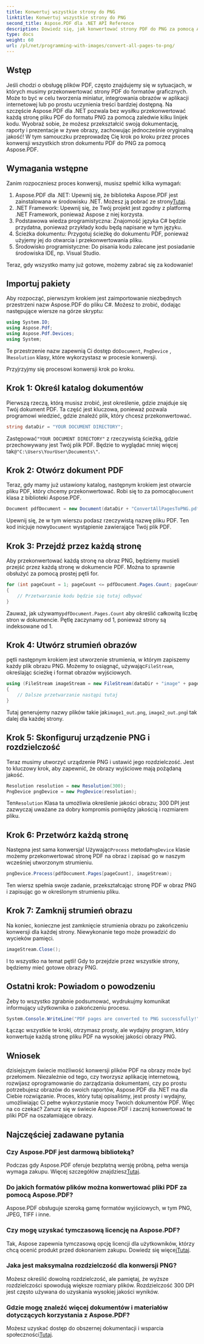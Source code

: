 ```yaml
---
title: Konwertuj wszystkie strony do PNG
linktitle: Konwertuj wszystkie strony do PNG
second_title: Aspose.PDF dla .NET API Reference
description: Dowiedz się, jak konwertować strony PDF do PNG za pomocą Aspose.PDF dla .NET dzięki temu przewodnikowi krok po kroku. Idealne dla programistów i entuzjastów.
type: docs
weight: 60
url: /pl/net/programming-with-images/convert-all-pages-to-png/
---
```

## Wstęp

Jeśli chodzi o obsługę plików PDF, często znajdujemy się w sytuacjach, w których musimy przekonwertować strony PDF do formatów graficznych. Może to być w celu tworzenia miniatur, integrowania obrazów w aplikacji internetowej lub po prostu uczynienia treści bardziej dostępną. Na szczęście Aspose.PDF dla .NET pozwala bez wysiłku przekonwertować każdą stronę pliku PDF do formatu PNG za pomocą zaledwie kilku linijek kodu. Wyobraź sobie, że możesz przekształcić swoją dokumentację, raporty i prezentacje w żywe obrazy, zachowując jednocześnie oryginalną jakość! W tym samouczku przeprowadzę Cię krok po kroku przez proces konwersji wszystkich stron dokumentu PDF do PNG za pomocą Aspose.PDF. 

## Wymagania wstępne

Zanim rozpoczniesz proces konwersji, musisz spełnić kilka wymagań:

1. Aspose.PDF dla .NET: Upewnij się, że biblioteka Aspose.PDF jest zainstalowana w środowisku .NET. Możesz ją pobrać ze strony[Tutaj](https://releases.aspose.com/pdf/net/).
2. .NET Framework: Upewnij się, że Twój projekt jest zgodny z platformą .NET Framework, ponieważ Aspose z niej korzysta.
3. Podstawowa wiedza programistyczna: Znajomość języka C# będzie przydatna, ponieważ przykłady kodu będą napisane w tym języku.
4. Ścieżka dokumentu: Przygotuj ścieżkę do dokumentu PDF, ponieważ użyjemy jej do otwarcia i przekonwertowania pliku.
5. Środowisko programistyczne: Do pisania kodu zalecane jest posiadanie środowiska IDE, np. Visual Studio. 

Teraz, gdy wszystko mamy już gotowe, możemy zabrać się za kodowanie!

## Importuj pakiety

Aby rozpocząć, pierwszym krokiem jest zaimportowanie niezbędnych przestrzeni nazw Aspose.PDF do pliku C#. Możesz to zrobić, dodając następujące wiersze na górze skryptu:

```csharp
using System.IO;
using Aspose.Pdf;
using Aspose.Pdf.Devices;
using System;
```

 Te przestrzenie nazw zapewnią Ci dostęp do`Document`, `PngDevice` , I`Resolution` klasy, które wykorzystasz w procesie konwersji.

Przyjrzyjmy się procesowi konwersji krok po kroku.

## Krok 1: Określ katalog dokumentów

Pierwszą rzeczą, którą musisz zrobić, jest określenie, gdzie znajduje się Twój dokument PDF. Ta część jest kluczowa, ponieważ pozwala programowi wiedzieć, gdzie znaleźć plik, który chcesz przekonwertować.

```csharp
string dataDir = "YOUR DOCUMENT DIRECTORY";
```

 Zastępować`"YOUR DOCUMENT DIRECTORY"` z rzeczywistą ścieżką, gdzie przechowywany jest Twój plik PDF. Będzie to wyglądać mniej więcej tak`@"C:\Users\YourUser\Documents\"`.

## Krok 2: Otwórz dokument PDF

 Teraz, gdy mamy już ustawiony katalog, następnym krokiem jest otwarcie pliku PDF, który chcemy przekonwertować. Robi się to za pomocą`Document` klasa z biblioteki Aspose.PDF.

```csharp
Document pdfDocument = new Document(dataDir + "ConvertAllPagesToPNG.pdf");
```

 Upewnij się, że w tym wierszu podasz rzeczywistą nazwę pliku PDF. Ten kod inicjuje nowy`Document` wystąpienie zawierające Twój plik PDF.

## Krok 3: Przejdź przez każdą stronę

Aby przekonwertować każdą stronę na obraz PNG, będziemy musieli przejść przez każdą stronę w dokumencie PDF. Można to sprawnie obsłużyć za pomocą prostej pętli for.

```csharp
for (int pageCount = 1; pageCount <= pdfDocument.Pages.Count; pageCount++)
{
    // Przetwarzanie kodu będzie się tutaj odbywać
}
```

 Zauważ, jak używamy`pdfDocument.Pages.Count` aby określić całkowitą liczbę stron w dokumencie. Pętlę zaczynamy od 1, ponieważ strony są indeksowane od 1.

## Krok 4: Utwórz strumień obrazów

 pętli następnym krokiem jest utworzenie strumienia, w którym zapiszemy każdy plik obrazu PNG. Możemy to osiągnąć, używając`FileStream`, określając ścieżkę i format obrazów wyjściowych.

```csharp
using (FileStream imageStream = new FileStream(dataDir + "image" + pageCount + "_out.png", FileMode.Create))
{
    // Dalsze przetwarzanie nastąpi tutaj
}
```

 Tutaj generujemy nazwy plików takie jak`image1_out.png`, `image2_out.png`i tak dalej dla każdej strony.

## Krok 5: Skonfiguruj urządzenie PNG i rozdzielczość

Teraz musimy utworzyć urządzenie PNG i ustawić jego rozdzielczość. Jest to kluczowy krok, aby zapewnić, że obrazy wyjściowe mają pożądaną jakość.

```csharp
Resolution resolution = new Resolution(300);
PngDevice pngDevice = new PngDevice(resolution);
```

 Ten`Resolution` Klasa ta umożliwia określenie jakości obrazu; 300 DPI jest zazwyczaj uważane za dobry kompromis pomiędzy jakością i rozmiarem pliku.

## Krok 6: Przetwórz każdą stronę

 Następna jest sama konwersja! Używając`Process` metoda`PngDevice` klasie możemy przekonwertować stronę PDF na obraz i zapisać go w naszym wcześniej utworzonym strumieniu.

```csharp
pngDevice.Process(pdfDocument.Pages[pageCount], imageStream);
```

Ten wiersz spełnia swoje zadanie, przekształcając stronę PDF w obraz PNG i zapisując go w określonym strumieniu pliku.

## Krok 7: Zamknij strumień obrazu

Na koniec, konieczne jest zamknięcie strumienia obrazu po zakończeniu konwersji dla każdej strony. Niewykonanie tego może prowadzić do wycieków pamięci.

```csharp
imageStream.Close();
```

I to wszystko na temat pętli! Gdy to przejdzie przez wszystkie strony, będziemy mieć gotowe obrazy PNG.

## Ostatni krok: Powiadom o powodzeniu

Żeby to wszystko zgrabnie podsumować, wydrukujmy komunikat informujący użytkownika o zakończeniu procesu.

```csharp
System.Console.WriteLine("PDF pages are converted to PNG successfully!");
```

Łącząc wszystkie te kroki, otrzymasz prosty, ale wydajny program, który konwertuje każdą stronę pliku PDF na wysokiej jakości obrazy PNG.

## Wniosek

dzisiejszym świecie możliwość konwersji plików PDF na obrazy może być przełomem. Niezależnie od tego, czy tworzysz aplikację internetową, rozwijasz oprogramowanie do zarządzania dokumentami, czy po prostu potrzebujesz obrazów do swoich raportów, Aspose.PDF dla .NET ma dla Ciebie rozwiązanie. Proces, który tutaj opisaliśmy, jest prosty i wydajny, umożliwiając Ci pełne wykorzystanie mocy Twoich dokumentów PDF. Więc na co czekać? Zanurz się w świecie Aspose.PDF i zacznij konwertować te pliki PDF na oszałamiające obrazy.

## Najczęściej zadawane pytania

### Czy Aspose.PDF jest darmową biblioteką?
 Podczas gdy Aspose.PDF oferuje bezpłatną wersję próbną, pełna wersja wymaga zakupu. Więcej szczegółów znajdziesz[Tutaj](https://purchase.aspose.com/buy).

### Do jakich formatów plików można konwertować pliki PDF za pomocą Aspose.PDF?
Aspose.PDF obsługuje szeroką gamę formatów wyjściowych, w tym PNG, JPEG, TIFF i inne.

### Czy mogę uzyskać tymczasową licencję na Aspose.PDF?
 Tak, Aspose zapewnia tymczasową opcję licencji dla użytkowników, którzy chcą ocenić produkt przed dokonaniem zakupu. Dowiedz się więcej[Tutaj](https://purchase.aspose.com/temporary-license/).

### Jaka jest maksymalna rozdzielczość dla konwersji PNG?
Możesz określić dowolną rozdzielczość, ale pamiętaj, że wyższe rozdzielczości spowodują większe rozmiary plików. Rozdzielczość 300 DPI jest często używana do uzyskania wysokiej jakości wyników.

### Gdzie mogę znaleźć więcej dokumentów i materiałów dotyczących korzystania z Aspose.PDF?
 Możesz uzyskać dostęp do obszernej dokumentacji i wsparcia społeczności[Tutaj](https://reference.aspose.com/pdf/net/).
